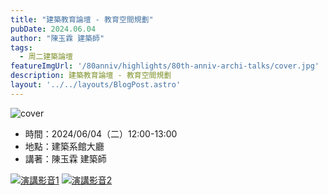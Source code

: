 ```yaml
---
title: "建築教育論壇 - 教育空間規劃"
pubDate: 2024.06.04
author: "陳玉霖 建築師"
tags:
  - 周二建築論壇
featureImgUrl: '/80anniv/highlights/80th-anniv-archi-talks/cover.jpg'
description: 建築教育論壇 - 教育空間規劃
layout: '../../layouts/BlogPost.astro'
---
```

![cover](/80anniv/highlights/80th-anniv-archi-talks/cover.jpg)

- 時間：2024/06/04（二）12:00-13:00
- 地點：建築系館大廳
- 講著：陳玉霖 建築師

[![演講影音1](https://img.youtube.com/vi/rdB8EkLCo_c/0.jpg)](https://www.youtube.com/watch?v=-rdB8EkLCo_c)
[![演講影音2](https://img.youtube.com/vi/01YuNMXyK-A/0.jpg)](https://www.youtube.com/watch?v=-01YuNMXyK-A)